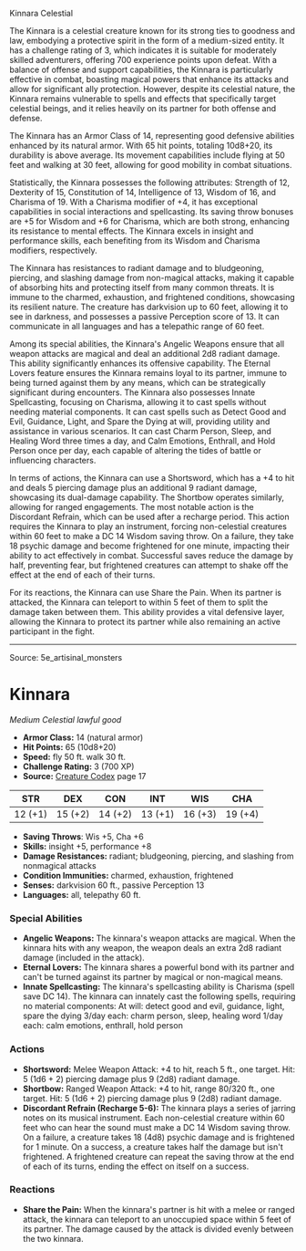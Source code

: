 <MonsterName/>Kinnara</MonsterName>
<CreatureType/>Celestial</CreatureType>

<summary>The Kinnara is a celestial creature known for its strong ties to goodness and law, embodying a protective spirit in the form of a medium-sized entity. It has a challenge rating of 3, which indicates it is suitable for moderately skilled adventurers, offering 700 experience points upon defeat. With a balance of offense and support capabilities, the Kinnara is particularly effective in combat, boasting magical powers that enhance its attacks and allow for significant ally protection. However, despite its celestial nature, the Kinnara remains vulnerable to spells and effects that specifically target celestial beings, and it relies heavily on its partner for both offense and defense.</summary>

<detail>

The Kinnara has an Armor Class of 14, representing good defensive abilities enhanced by its natural armor. With 65 hit points, totaling 10d8+20, its durability is above average. Its movement capabilities include flying at 50 feet and walking at 30 feet, allowing for good mobility in combat situations. 

Statistically, the Kinnara possesses the following attributes: Strength of 12, Dexterity of 15, Constitution of 14, Intelligence of 13, Wisdom of 16, and Charisma of 19. With a Charisma modifier of +4, it has exceptional capabilities in social interactions and spellcasting. Its saving throw bonuses are +5 for Wisdom and +6 for Charisma, which are both strong, enhancing its resistance to mental effects. The Kinnara excels in insight and performance skills, each benefiting from its Wisdom and Charisma modifiers, respectively.

The Kinnara has resistances to radiant damage and to bludgeoning, piercing, and slashing damage from non-magical attacks, making it capable of absorbing hits and protecting itself from many common threats. It is immune to the charmed, exhaustion, and frightened conditions, showcasing its resilient nature. The creature has darkvision up to 60 feet, allowing it to see in darkness, and possesses a passive Perception score of 13. It can communicate in all languages and has a telepathic range of 60 feet.

Among its special abilities, the Kinnara's Angelic Weapons ensure that all weapon attacks are magical and deal an additional 2d8 radiant damage. This ability significantly enhances its offensive capability. The Eternal Lovers feature ensures the Kinnara remains loyal to its partner, immune to being turned against them by any means, which can be strategically significant during encounters. The Kinnara also possesses Innate Spellcasting, focusing on Charisma, allowing it to cast spells without needing material components. It can cast spells such as Detect Good and Evil, Guidance, Light, and Spare the Dying at will, providing utility and assistance in various scenarios. It can cast Charm Person, Sleep, and Healing Word three times a day, and Calm Emotions, Enthrall, and Hold Person once per day, each capable of altering the tides of battle or influencing characters.

In terms of actions, the Kinnara can use a Shortsword, which has a +4 to hit and deals 5 piercing damage plus an additional 9 radiant damage, showcasing its dual-damage capability. The Shortbow operates similarly, allowing for ranged engagements. The most notable action is the Discordant Refrain, which can be used after a recharge period. This action requires the Kinnara to play an instrument, forcing non-celestial creatures within 60 feet to make a DC 14 Wisdom saving throw. On a failure, they take 18 psychic damage and become frightened for one minute, impacting their ability to act effectively in combat. Successful saves reduce the damage by half, preventing fear, but frightened creatures can attempt to shake off the effect at the end of each of their turns.

For its reactions, the Kinnara can use Share the Pain. When its partner is attacked, the Kinnara can teleport to within 5 feet of them to split the damage taken between them. This ability provides a vital defensive layer, allowing the Kinnara to protect its partner while also remaining an active participant in the fight.</detail>



---

Source: 5e_artisinal_monsters

# Kinnara

*Medium* *Celestial* *lawful good*

- **Armor Class:** 14 (natural armor)
- **Hit Points:** 65 (10d8+20)
- **Speed:** fly 50 ft. walk 30 ft.
- **Challenge Rating:** 3 (700 XP)
- **Source:** [Creature Codex](https://koboldpress.com/kpstore/product/creature-codex-for-5th-edition-dnd) page 17

| STR | DEX | CON | INT | WIS | CHA |
| --- | --- | --- | --- | --- | --- |
| 12 (+1) | 15 (+2) | 14 (+2) | 13 (+1) | 16 (+3) | 19 (+4) |

- **Saving Throws**: Wis +5, Cha +6
- **Skills:** insight +5, performance +8
- **Damage Resistances:** radiant; bludgeoning, piercing, and slashing from nonmagical attacks
- **Condition Immunities:** charmed, exhaustion, frightened
- **Senses:** darkvision 60 ft., passive Perception 13
- **Languages:** all, telepathy 60 ft.

### Special Abilities

- **Angelic Weapons:** The kinnara's weapon attacks are magical. When the kinnara hits with any weapon, the weapon deals an extra 2d8 radiant damage (included in the attack).
- **Eternal Lovers:** The kinnara shares a powerful bond with its partner and can't be turned against its partner by magical or non-magical means.
- **Innate Spellcasting:** The kinnara's spellcasting ability is Charisma (spell save DC 14). The kinnara can innately cast the following spells, requiring no material components:
At will: detect good and evil, guidance, light, spare the dying
3/day each: charm person, sleep, healing word
1/day each: calm emotions, enthrall, hold person

### Actions

- **Shortsword:** Melee Weapon Attack: +4 to hit, reach 5 ft., one target. Hit: 5 (1d6 + 2) piercing damage plus 9 (2d8) radiant damage.
- **Shortbow:** Ranged Weapon Attack: +4 to hit, range 80/320 ft., one target. Hit: 5 (1d6 + 2) piercing damage plus 9 (2d8) radiant damage.
- **Discordant Refrain (Recharge 5-6):** The kinnara plays a series of jarring notes on its musical instrument. Each non-celestial creature within 60 feet who can hear the sound must make a DC 14 Wisdom saving throw. On a failure, a creature takes 18 (4d8) psychic damage and is frightened for 1 minute. On a success, a creature takes half the damage but isn't frightened. A frightened creature can repeat the saving throw at the end of each of its turns, ending the effect on itself on a success.

### Reactions

- **Share the Pain:** When the kinnara's partner is hit with a melee or ranged attack, the kinnara can teleport to an unoccupied space within 5 feet of its partner. The damage caused by the attack is divided evenly between the two kinnara.




